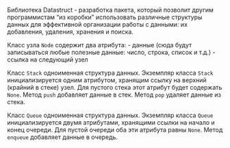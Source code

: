 Библиотека Datastruct - разработка пакета, который позволит другим программистам “из коробки” использовать различные структуры данных для эффективной организации работы с данными: их добавления, удаления, хранения и поиска.

 Класс узла `Node` содержит два атрибута:
    - данные 
    (сюда будут записываться любые полезные данные: число, строка, список и т.д.)
    - ссылка на следующий узел

Класс `Stack` одноименная структура данных. 
Экземпляр класса `Stack` инициализируется одним атрибутом, хранящим ссылку на верхний (крайний в стеке) узел. Для пустого стека этот атрибут будет содержать `None`.
Метод `push` добавляет данные в стек. 
Метод `pop` удаляет данные из стека.

Класс `Queue` одноименная структура данных. 
Экземпляр класса `Queue` инициализируется двумя атрибутами, хранящими ссылки на начало и конец очереди. Для пустой очереди оба эти атрибута равны `None`.
Метод `enqueue` добавляет данные в очередь. 
